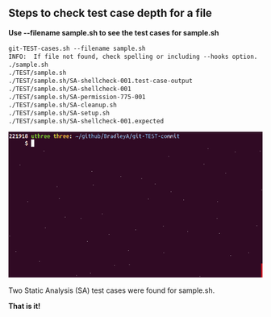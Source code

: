 ## Steps to check test case depth for a file
   
**Use --filename sample.sh to see the test cases for sample.sh**
    
    git-TEST-cases.sh --filename sample.sh
    INFO:  If file not found, check spelling or including --hooks option.
    ./sample.sh
    ./TEST/sample.sh
    ./TEST/sample.sh/SA-shellcheck-001.test-case-output
    ./TEST/sample.sh/SA-shellcheck-001
    ./TEST/sample.sh/SA-permission-775-001
    ./TEST/sample.sh/SA-cleanup.sh
    ./TEST/sample.sh/SA-setup.sh
    ./TEST/sample.sh/SA-shellcheck-001.expected

<img id="Steps git-TEST-commit-automation-3-1.gif" src="../images/git-TEST-commit-automation-3-1.gif" >

Two Static Analysis (SA) test cases were found for sample.sh.

**That is it!**
